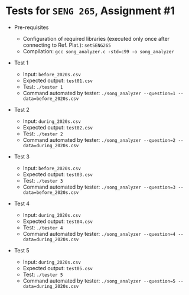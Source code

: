 # Tests for `SENG 265`, Assignment #1

* Pre-requisites
    * Configuration of required libraries (executed only once after connecting to Ref. Plat.): `setSENG265`
    * Compilation: `gcc song_analyzer.c -std=c99 -o song_analyzer` 

* Test 1
    * Input: `before_2020s.csv`
    * Expected output: `test01.csv`
    * Test: `./tester 1`
    * Command automated by tester: `./song_analyzer --question=1 --data=before_2020s.csv`
    
* Test 2
    * Input: `during_2020s.csv`
    * Expected output: `test02.csv`
    * Test: `./tester 2`
    * Command automated by tester: `./song_analyzer --question=2 --data=during_2020s.csv`
    
* Test 3
    * Input: `before_2020s.csv`
    * Expected output: `test03.csv`
    * Test: `./tester 3`
    * Command automated by tester: `./song_analyzer --question=3 --data=before_2020s.csv`

* Test 4
    * Input: `during_2020s.csv`
    * Expected output: `test04.csv`
    *  Test: `./tester 4`
    * Command automated by tester: `./song_analyzer --question=4 --data=during_2020s.csv`
    

* Test 5
    * Input: `during_2020s.csv`
    * Expected output: `test05.csv`
    * Test: `./tester 5`
    * Command automated by tester: `./song_analyzer --question=5 --data=during_2020s.csv`
    